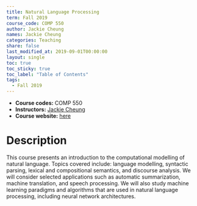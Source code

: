 ```yaml
---
title: Natural Language Processing
term: Fall 2019
course_code: COMP 550
author: Jackie Cheung
names: Jackie Cheung
categories: Teaching
share: false
last_modified_at: 2019-09-01T00:00:00
layout: single
toc: true
toc_sticky: true
toc_label: "Table of Contents"
tags:
  - Fall 2019
---
```


* **Course codes:** COMP 550
* **Instructors:** [Jackie Cheung](https://www.cs.mcgill.ca/~jcheung/index.html)
* **Course website:** [here](https://www.cs.mcgill.ca/~jcheung/teaching/fall-2019/comp550/index.html)

# Description

This course presents an introduction to the computational modelling of natural language. Topics covered include: language modelling, syntactic parsing, lexical and compositional semantics, and discourse analysis. We will consider selected applications such as automatic summarization, machine translation, and speech processing. We will also study machine learning paradigms and algorithms that are used in natural language processing, including neural network architectures.